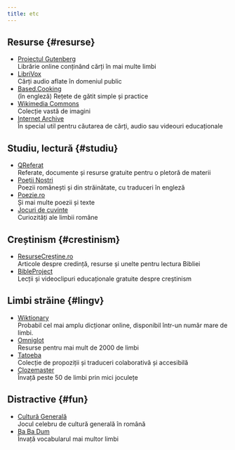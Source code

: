 ```yaml
---
title: etc
---
```

## Resurse {#resurse}

- [Proiectul Gutenberg](https://www.gutenberg.org/ebooks/)\
  Librărie online conținând cărți în mai multe limbi
- [LibriVox](https://librivox.org)\
  Cărți audio aflate în domeniul public
- [Based.Cooking](https://based.cooking/)\
  (în engleză) Rețete de gătit simple și practice
- [Wikimedia Commons](https://commons.wikimedia.org/wiki/Main_Page)\
  Colecție vastă de imagini
- [Internet Archive](https://archive.org/)\
  În special util pentru căutarea de cărți, audio sau videouri educaționale

## Studiu, lectură {#studiu}

- [QReferat](https://www.qreferat.com/)\
  Referate, documente și resurse gratuite pentru o pletoră de materii
- [Poeții Noștri](https://poetii-nostri.ro/)\
  Poezii românești și din străinătate, cu traduceri în engleză
- [Poezie.ro](https://www.poezie.ro/)\
  Și mai multe poezii și texte
- [Jocuri de cuvinte](https://jocuridecuvinte.ro/)\
  Curiozități ale limbii române

## Creștinism {#crestinism}

- [ResurseCreșține.ro](https://www.resursecrestine.ro/)\
  Articole despre credință, resurse și unelte pentru lectura Bibliei
- [BibleProject](https://bibleproject.com/Romanian/)\
  Lecții și videoclipuri educaționale gratuite despre creștinism

## Limbi străine {#lingv}

- [Wiktionary](https://www.wiktionary.org/)\
  Probabil cel mai amplu dicționar online, disponibil într-un număr mare de limbi.
- [Omniglot](https://www.omniglot.com)\
  Resurse pentru mai mult de 2000 de limbi
- [Tatoeba](https://tatoeba.org/ro)\
  Colecție de propoziții și traduceri colaborativă și accesibilă
- [Clozemaster](https://www.clozemaster.com/)\
  Învață peste 50 de limbi prin mici joculețe

## Distractive {#fun}

- [Cultură Generală](https://www.culturagenerala.ro/acasa)\
  Jocul celebru de cultură generală în română
- [Ba Ba Dum](https://babadum.com)\
  Învață vocabularul mai multor limbi
